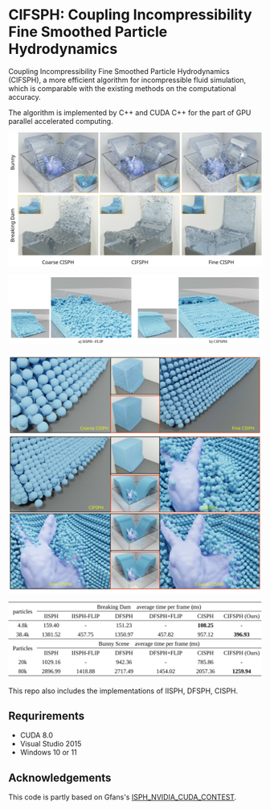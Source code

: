 # CIFSPH: Coupling Incompressibility Fine Smoothed Particle Hydrodynamics

Coupling Incompressibility Fine Smoothed Particle Hydrodynamics (CIFSPH), a more efficient algorithm for incompressible fluid simulation, which is comparable with the existing methods on the computational accuracy.

The algorithm is implemented by C++ and CUDA C++ for the part of GPU parallel accelerated computing.


![](./asserts/front2.svg)

![](./asserts/front1.svg)

![](./asserts/front3.svg)

![](./asserts/table.svg)

This repo also includes the implementations of IISPH, DFSPH, CISPH.

## Requrirements
* CUDA 8.0
* Visual Studio 2015
* Windows 10 or 11

## Acknowledgements
This code is partly based on Gfans's [ISPH_NVIDIA_CUDA_CONTEST](https://github.com/Gfans/ISPH_NVIDIA_CUDA_CONTEST).
